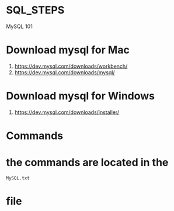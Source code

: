 # SQL_STEPS
MySQL 101

# Download mysql for Mac
1. https://dev.mysql.com/downloads/workbench/
2. https://dev.mysql.com/downloads/mysql/

# Download mysql for Windows
1. https://dev.mysql.com/downloads/installer/

# Commands
# the commands are located in the 
```
MySQL.txt
```
# file